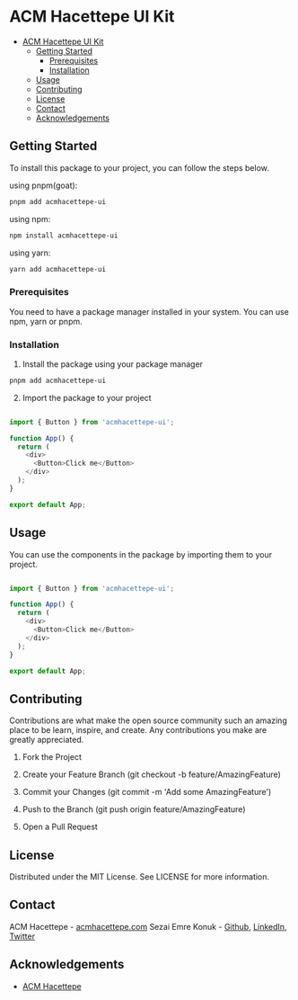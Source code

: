 # ACM Hacettepe UI Kit

- [ACM Hacettepe UI Kit](#acm-hacettepe-ui-kit)
  - [Getting Started](#getting-started)
    - [Prerequisites](#prerequisites)
    - [Installation](#installation)
  - [Usage](#usage)
  - [Contributing](#contributing)
  - [License](#license)
  - [Contact](#contact)
  - [Acknowledgements](#acknowledgements)

## Getting Started
To install this package to your project, you can follow the steps below.

using pnpm(goat):
```sh
pnpm add acmhacettepe-ui
```

using npm:
```sh
npm install acmhacettepe-ui
```

using yarn:
```sh
yarn add acmhacettepe-ui
```

### Prerequisites
You need to have a package manager installed in your system. You can use npm, yarn or pnpm.

### Installation

1. Install the package using your package manager
```sh
pnpm add acmhacettepe-ui
```

2. Import the package to your project
```js

import { Button } from 'acmhacettepe-ui';

function App() {
  return (
    <div>
      <Button>Click me</Button>
    </div>
  );
}

export default App;
```

## Usage

You can use the components in the package by importing them to your project.

```js

import { Button } from 'acmhacettepe-ui';

function App() {
  return (
    <div>
      <Button>Click me</Button>
    </div>
  );
}

export default App;
```

## Contributing

Contributions are what make the open source community such an amazing place to be learn, inspire, and create. Any contributions you make are greatly appreciated.

1. Fork the Project

2. Create your Feature Branch (git checkout -b feature/AmazingFeature)

3. Commit your Changes (git commit -m 'Add some AmazingFeature')

4. Push to the Branch (git push origin feature/AmazingFeature)

5. Open a Pull Request

## License

Distributed under the MIT License. See LICENSE for more information.

## Contact

ACM Hacettepe - [acmhacettepe.com](https://acmhacettepe.com)
Sezai Emre Konuk - [Github](https://github.com/sezaiemrekonuk), [LinkedIn](https://www.linkedin.com/in/sezaiemrekonuk/), [Twitter](https://twitter.com/sezaigeer)

## Acknowledgements

- [ACM Hacettepe](https://acmhacettepe.com)

